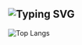 ## ![Typing SVG](https://readme-typing-svg.demolab.com?font=Fira+Code&duration=3000&pause=1000&width=435&lines=%F0%9F%91%8B+Hi%2C+I%E2%80%99m+%40Yang-ZhiHang;Keep+learning+and+improving)


![Top Langs](https://github-readme-stats-zamyangs-projects.vercel.app/api/top-langs/?username=Yang-ZhiHang&layout=compact&theme=radical) 

<!--
![Vue.js](https://img.shields.io/badge/Vue.js-35495E?style=for-the-badge&logo=vue.js&logoColor=4FC08D)
-->

<!---
Yang-ZhiHang/Yang-ZhiHang is a ✨ special ✨ repository because its `README.md` (this file) appears on your GitHub profile.
You can click the Preview link to take a look at your changes.
--->
